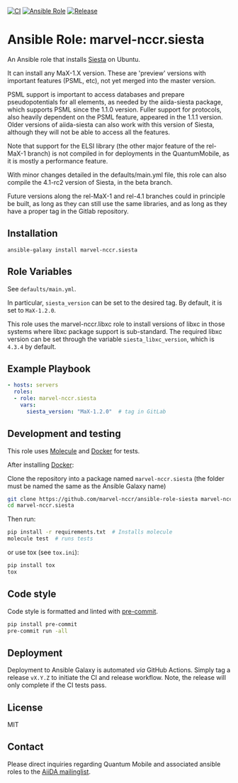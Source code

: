 [![CI](https://github.com/marvel-nccr/ansible-role-siesta/workflows/CI/badge.svg)](https://github.com/marvel-nccr/ansible-role-siesta/actions)
[![Ansible Role](https://img.shields.io/ansible/role/25521.svg)](https://galaxy.ansible.com/marvel-nccr/siesta)
[![Release](https://img.shields.io/github/tag/marvel-nccr/ansible-role-siesta.svg)](https://github.com/marvel-nccr/ansible-role-siesta/releases)

# Ansible Role: marvel-nccr.siesta

An Ansible role that installs [Siesta](https://gitlab.com/siesta-project/siesta) on Ubuntu.

It can install any MaX-1.X version. These are 'preview' versions with
important features (PSML, etc), not yet merged into the master
version. 

PSML support is important to access databases and prepare
pseudopotentials for all elements, as needed by the aiida-siesta
package, which supports PSML since the 1.1.0 version. Fuller support
for protocols, also heavily dependent on the PSML feature, appeared in
the 1.1.1 version. Older versions of aiida-siesta can also work with
this version of Siesta, although they will not be able to access all
the features.

Note that support for the ELSI library (the other major feature of the
rel-MaX-1 branch) is not compiled in for deployments in the QuantumMobile,
as it is mostly a performance feature.

With minor changes detailed in the defaults/main.yml file, this role can also
compile the 4.1-rc2 version of Siesta, in the beta branch.

Future versions along the rel-MaX-1 and rel-4.1 branches could in
principle be built, as long as they can still use the same libraries,
and as long as they have a proper tag in the Gitlab repository.


## Installation

`ansible-galaxy install marvel-nccr.siesta`

## Role Variables

See `defaults/main.yml`.

In particular, `siesta_version` can be set to the desired tag. By default,
it is set to `MaX-1.2.0`.

This role uses the marvel-nccr.libxc role to install versions of libxc
in those systems where libxc package support is sub-standard. The required
libxc version can be set through the variable `siesta_libxc_version`, which
is `4.3.4` by default.

## Example Playbook

```yaml
- hosts: servers
  roles:
  - role: marvel-nccr.siesta
    vars:
      siesta_version: "MaX-1.2.0"  # tag in GitLab
```

## Development and testing

This role uses [Molecule](https://molecule.readthedocs.io/en/latest/#) and [Docker](https://www.docker.com/) for tests.

After installing [Docker](https://www.docker.com/):

Clone the repository into a package named `marvel-nccr.siesta` (the folder must be named the same as the Ansible Galaxy name)

```bash
git clone https://github.com/marvel-nccr/ansible-role-siesta marvel-nccr.siesta
cd marvel-nccr.siesta
```

Then run:

```bash
pip install -r requirements.txt  # Installs molecule
molecule test  # runs tests
```

or use tox (see `tox.ini`):

```bash
pip install tox
tox
```

## Code style

Code style is formatted and linted with [pre-commit](https://pre-commit.com/).

```bash
pip install pre-commit
pre-commit run -all
```

## Deployment

Deployment to Ansible Galaxy is automated *via* GitHub Actions.
Simply tag a release `vX.Y.Z` to initiate the CI and release workflow.
Note, the release will only complete if the CI tests pass.

## License

MIT

## Contact

Please direct inquiries regarding Quantum Mobile and associated ansible roles to the [AiiDA mailinglist](http://www.aiida.net/mailing-list/).
